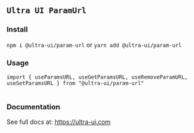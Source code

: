 ## `Ultra UI ParamUrl`

### Install

`npm i @ultra-ui/param-url` or `yarn add @ultra-ui/param-url`

### Usage

```
import { useParamsURL, useGetParamsURL, useRemoveParamURL, useSetParamsURL } from "@ultra-ui/param-url"


```

### Documentation

See full docs at: https://ultra-ui.com
